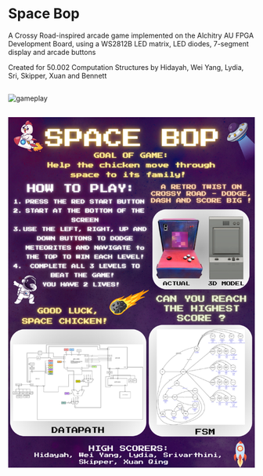# Space Bop
A Crossy Road-inspired arcade game implemented on the Alchitry AU FPGA Development Board, using a WS2812B LED matrix, LED diodes, 7-segment display and arcade buttons  

Created for 50.002 Computation Structures by Hidayah, Wei Yang, Lydia, Sri, Skipper, Xuan and Bennett
##
![gameplay](gameplay.gif)
##
![poster](TEAM%2044%20-%20comp%20struct%20poster%20%20(A4).png)
